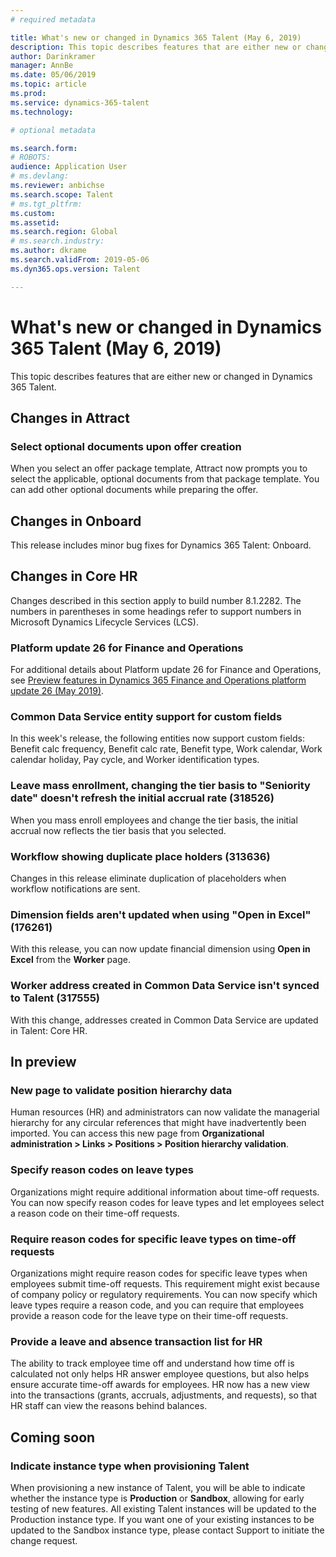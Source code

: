 ```yaml
---
# required metadata

title: What's new or changed in Dynamics 365 Talent (May 6, 2019)
description: This topic describes features that are either new or changed in Microsoft Dynamics 365 Talent.
author: Darinkramer
manager: AnnBe
ms.date: 05/06/2019
ms.topic: article
ms.prod: 
ms.service: dynamics-365-talent
ms.technology: 

# optional metadata

ms.search.form: 
# ROBOTS: 
audience: Application User
# ms.devlang: 
ms.reviewer: anbichse
ms.search.scope: Talent
# ms.tgt_pltfrm: 
ms.custom: 
ms.assetid: 
ms.search.region: Global
# ms.search.industry: 
ms.author: dkrame
ms.search.validFrom: 2019-05-06
ms.dyn365.ops.version: Talent

---
```

# What's new or changed in Dynamics 365 Talent (May 6, 2019)

This topic describes features that are either new or changed in Dynamics 365 Talent.

## Changes in Attract

### Select optional documents upon offer creation

When you select an offer package template, Attract now prompts you to select the applicable, optional documents from that package template. You can add other optional documents while preparing the offer.

## Changes in Onboard

This release includes minor bug fixes for Dynamics 365 Talent: Onboard.

## Changes in Core HR

Changes described in this section apply to build number 8.1.2282. The numbers in parentheses in some headings refer to support numbers in Microsoft Dynamics Lifecycle Services (LCS).

### Platform update 26 for Finance and Operations

For additional details about Platform update 26 for Finance and Operations, see [Preview features in Dynamics 365 Finance and Operations platform update 26 (May 2019)](https://docs.microsoft.com/dynamics365/unified-operations/fin-and-ops/get-started/whats-new-platform-update-26). 

### Common Data Service entity support for custom fields

In this week's release, the following entities now support custom fields: Benefit calc frequency, Benefit calc rate, Benefit type, Work calendar, Work calendar holiday, Pay cycle, and Worker identification types.

### Leave mass enrollment, changing the tier basis to "Seniority date" doesn't refresh the initial accrual rate (318526)

When you mass enroll employees and change the tier basis, the initial accrual now reflects the tier basis that you selected.

### Workflow showing duplicate place holders (313636)

Changes in this release eliminate duplication of placeholders when workflow notifications are sent.

### Dimension fields aren't updated when using "Open in Excel" (176261)

With this release, you can now update financial dimension using **Open in Excel** from the **Worker** page. 

### Worker address created in Common Data Service isn't synced to Talent (317555)

With this change, addresses created in Common Data Service are updated in Talent: Core HR.


## In preview

### New page to validate position hierarchy data

Human resources (HR) and administrators can now validate the managerial hierarchy for any circular references that might have inadvertently been imported. You can access this new page from **Organizational administration > Links > Positions > Position hierarchy validation**.

### Specify reason codes on leave types

Organizations might require additional information about time-off requests. You can now specify reason codes for leave types and let employees select a reason code on their time-off requests.

### Require reason codes for specific leave types on time-off requests

Organizations might require reason codes for specific leave types when employees submit time-off requests. This requirement might exist because of company policy or regulatory requirements. You can now specify which leave types require a reason code, and you can require that employees provide a reason code for the leave type on their time-off requests.

### Provide a leave and absence transaction list for HR

The ability to track employee time off and understand how time off is calculated not only helps HR answer employee questions, but also helps ensure accurate time-off awards for employees. HR now has a new view into the transactions (grants, accruals, adjustments, and requests), so that HR staff can view the reasons behind balances.

## Coming soon

### Indicate instance type when provisioning Talent

When provisioning a new instance of Talent, you will be able to indicate whether the instance type is **Production** or **Sandbox**, allowing for early testing of new features. All existing Talent instances will be updated to the Production instance type. If you want one of your existing instances to be updated to the Sandbox instance type, please contact Support to initiate the change request.
